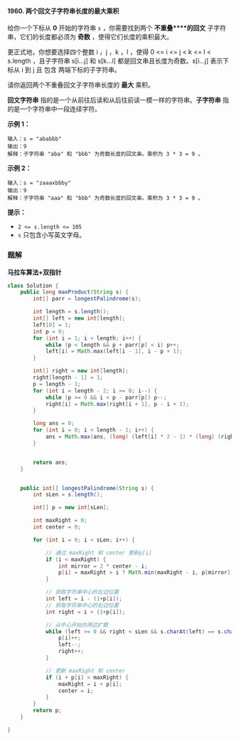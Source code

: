 #### 1960. 两个回文子字符串长度的最大乘积

给你一个下标从 **0** 开始的字符串 `s` ，你需要找到两个 **不重叠****的回文** 子字符串，它们的长度都必须为 **奇数** ，使得它们长度的乘积最大。

更正式地，你想要选择四个整数 i ，j ，k ，l ，使得 0 <= i <= j < k <= l < s.length ，且子字符串 s[i...j] 和 s[k...l] 都是回文串且长度为奇数。s[i...j] 表示下标从 i 到 j 且 包含 两端下标的子字符串。

请你返回两个不重叠回文子字符串长度的 **最大** 乘积。

**回文字符串** 指的是一个从前往后读和从后往前读一模一样的字符串。**子字符串** 指的是一个字符串中一段连续字符。

**示例 1：**

```shell
输入：s = "ababbb"
输出：9
解释：子字符串 "aba" 和 "bbb" 为奇数长度的回文串。乘积为 3 * 3 = 9 。
```

**示例 2：**

```shell
输入：s = "zaaaxbbby"
输出：9
解释：子字符串 "aaa" 和 "bbb" 为奇数长度的回文串。乘积为 3 * 3 = 9 。
```

**提示：**

- `2 <= s.length <= 105`
- `s` 只包含小写英文字母。

### 题解

**马拉车算法+双指针**

```java
class Solution {
    public long maxProduct(String s) {
        int[] parr = longestPalindrome(s);

        int length = s.length();
        int[] left = new int[length];
        left[0] = 1;
        int p = 0;
        for (int i = 1; i < length; i++) {
            while (p < length && p + parr[p] < i) p++;
            left[i] = Math.max(left[i - 1], i - p + 1);
        }

        int[] right = new int[length];
        right[length - 1] = 1;
        p = length - 1;
        for (int i = length - 2; i >= 0; i--) {
            while (p >= 0 && i < p - parr[p]) p--;
            right[i] = Math.max(right[i + 1], p - i + 1);
        }

        long ans = 0;
        for (int i = 0; i < length - 1; i++) {
            ans = Math.max(ans, (long) (left[i] * 2 - 1) * (long) (right[i + 1] * 2 - 1));
        }


        return ans;
    }


    public int[] longestPalindrome(String s) {
        int sLen = s.length();

        int[] p = new int[sLen];

        int maxRight = 0;
        int center = 0;

        for (int i = 0; i < sLen; i++) {

            // 通过 maxRight 和 center 更新p[i]
            if (i < maxRight) {
                int mirror = 2 * center - i;
                p[i] = maxRight > i ? Math.min(maxRight - i, p[mirror]) : 1;
            }

            // 获取字符串中心的左边位置
            int left = i - (1+p[i]);
            // 获取字符串中心的右边位置
            int right = i + (1+p[i]);

            // 从中心开始向两边扩散
            while (left >= 0 && right < sLen && s.charAt(left) == s.charAt(right)) {
                p[i]++;
                left--;
                right++;
            }

            // 更新 maxRight 和 center
            if (i + p[i] > maxRight) {
                maxRight = i + p[i];
                center = i;
            }
        }
        return p;
    }

}
```

